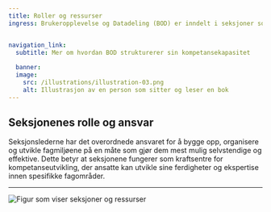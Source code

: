 ```yaml
---
title: Roller og ressurser
ingress: Brukeropplevelse og Datadeling (BOD) er inndelt i seksjoner som fungerer som personalhjem for medarbeidere med lik kompetanse. Seksjonene bygger kompetansekapasietet og avgir ressurser til leveranseområder. Dette inkluderer Digdir portefølje, produktgrupper, verdistrøm-team, tilretteleggings-team og platform-team, samt andre små og store tiltak.


navigation_link:
  subtitle: Mer om hvordan BOD strukturerer sin kompetansekapasitet
  
  banner:
  image:
    src: /illustrations/illustration-03.png
    alt: Illustrasjon av en person som sitter og leser en bok
---
```


## Seksjonenes rolle og ansvar

Seksjonslederne har det overordnede ansvaret for å bygge opp, organisere og utvikle fagmiljøene på en måte som gjør dem mest mulig selvstendige og effektive. Dette betyr at seksjonene fungerer som kraftsentre for kompetanseutvikling, der ansatte kan utvikle sine ferdigheter og ekspertise innen spesifikke fagområder.

---


![Figur som viser seksjoner og ressurser](/images/pom-vs-sections.svg)
